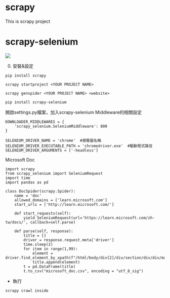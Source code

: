 # scrapy
This is scrapy project

# scrapy-selenium

![](https://i.imgur.com/7b6uxQ1.png)

0. 安裝&設定
```
pip install scrapy
```
```
scrapy startproject <YOUR PROJECT NAME>
```
```
scrapy genspider <YOUR PROJECT NAME> <website>
```
```
pip install scrapy-selenium
```
開啟settings.py檔案，加入scrapy-selenium Middleware的相關設定
```
DOWNLOADER_MIDDLEWARES = {
    'scrapy_selenium.SeleniumMiddleware': 800
}
 
SELENIUM_DRIVER_NAME = 'chrome'  #瀏覽器名稱
SELENIUM_DRIVER_EXECUTABLE_PATH = 'chromedriver.exe'  #驅動程式路徑
SELENIUM_DRIVER_ARGUMENTS = ['-headless']
```


Microsoft Doc

```
import scrapy
from scrapy_selenium import SeleniumRequest
import time
import pandas as pd

class DocSpider(scrapy.Spider):
    name = 'doc'
    allowed_domains = ['learn.microsoft.com']
    start_urls = ['http://learn.microsoft.com/']

    def start_requests(self):
        yield SeleniumRequest(url='https://learn.microsoft.com/zh-tw/docs/', callback=self.parse)

    def parse(self, response):
        title = []
        driver = response.request.meta['driver']
        time.sleep(2)
        for item in range(1,99):
            element = driver.find_element_by_xpath(f"/html/body/div[2]/div/section/div/div/main/div[2]/section[2]/div/div/ul/li[{item}]/a").text
            title.append(element)
        t = pd.DataFrame(title)
        t.to_csv("microsoft_doc.csv", encoding = "utf_8_sig")

```

* 執行
```
scrapy crawl inside
```
